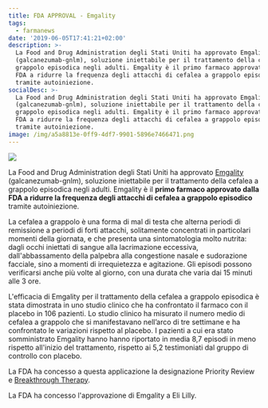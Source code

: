 ```yaml
---
title: FDA APPROVAL - Emgality
tags:
  - farmanews
date: '2019-06-05T17:41:21+02:00'
description: >-
  La Food and Drug Administration degli Stati Uniti ha approvato Emgality
  (galcanezumab-gnlm), soluzione iniettabile per il trattamento della cefalea a
  grappolo episodica negli adulti. Emgality è il ​​primo farmaco approvato dalla
  FDA a ridurre la frequenza degli attacchi di cefalea a grappolo episodico
  tramite autoiniezione.
socialDesc: >-
  La Food and Drug Administration degli Stati Uniti ha approvato Emgality
  (galcanezumab-gnlm), soluzione iniettabile per il trattamento della cefalea a
  grappolo episodica negli adulti. Emgality è il ​​primo farmaco approvato dalla
  FDA a ridurre la frequenza degli attacchi di cefalea a grappolo episodico
  tramite autoiniezione.
image: /img/a5a8813e-0ff9-4df7-9901-5896e7466471.png
---
```

![](/img/a5a8813e-0ff9-4df7-9901-5896e7466471.png)

La Food and Drug Administration degli Stati Uniti ha approvato [Emgality](https://www.fda.gov/news-events/press-announcements/fda-approves-first-treatment-episodic-cluster-headache-reduces-frequency-attacks) (galcanezumab-gnlm), soluzione iniettabile per il trattamento della cefalea a grappolo episodica negli adulti. Emgality è il ​​**primo farmaco approvato dalla FDA a ridurre la frequenza degli attacchi di cefalea a grappolo episodico** tramite autoiniezione.

La cefalea a grappolo è una forma di mal di testa che alterna periodi di remissione a periodi di forti attacchi, solitamente concentrati in particolari momenti della giornata, e che presenta una sintomatologia molto nutrita: dagli occhi iniettati di sangue alla lacrimazione eccessiva, dall'abbassamento della palpebra alla congestione nasale e sudorazione facciale, sino a momenti di irrequietezza e agitazione. Gli episodi possono verificarsi anche più volte al giorno, con una durata che varia dai 15 minuti alle 3 ore.

L'efficacia di Emgality per il trattamento della cefalea a grappolo episodica è stata dimostrata in uno studio clinico che ha confrontato il farmaco con il placebo in 106 pazienti. Lo studio clinico ha misurato il numero medio di cefalea a grappolo che si manifestavano nell’arco di tre settimane e ha confrontato le variazioni rispetto al placebo. I pazienti a cui era stato somministrato Emgality hanno hanno riportato in media 8,7 episodi in meno rispetto all'inizio del trattamento, rispetto ai 5,2 testimoniati dal gruppo di controllo con placebo. 

La FDA ha concesso a questa applicazione la designazione Priority Review e [Breakthrough Therapy](https://www.farmaceuticayounger.science/blog/2018/12/la-fda-statunitense-e-la-breakthrough-therapy/).

La FDA ha concesso l'approvazione di Emgality a Eli Lilly.
